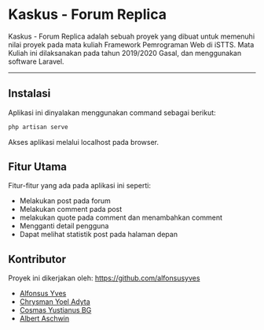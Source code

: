 # Kaskus - Forum Replica

Kaskus - Forum Replica adalah sebuah proyek yang dibuat untuk memenuhi nilai proyek pada mata kuliah Framework Pemrograman Web di iSTTS. Mata Kuliah ini dilaksanakan pada tahun 2019/2020 Gasal, dan menggunakan software Laravel.

---

## Instalasi

Aplikasi ini dinyalakan menggunakan command sebagai berikut:
```bash
php artisan serve
```
Akses aplikasi melalui localhost pada browser.

## Fitur Utama

Fitur-fitur yang ada pada aplikasi ini seperti:
- Melakukan post pada forum
- Melakukan comment pada post
- melakukan quote pada comment dan menambahkan comment
- Mengganti detail pengguna
- Dapat melihat statistik post pada halaman depan

## Kontributor
Proyek ini dikerjakan oleh: https://github.com/alfonsusyves
- [Alfonsus Yves](https://github.com/alfonsusyves)
- [Chrysman Yoel Adyta](https://github.com/chrysmanyoel)
- [Cosmas Yustianus BG ](https://github.com/billiartag)
- [Albert Aschwin](https://github.com/alberta99)
